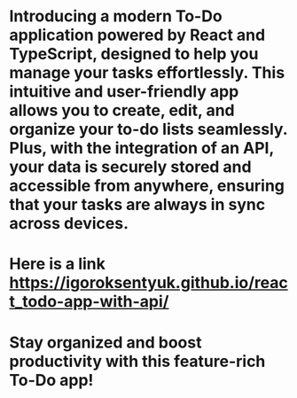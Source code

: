 # Introducing a modern To-Do application powered by React and TypeScript, designed to help you manage your tasks effortlessly. This intuitive and user-friendly app allows you to create, edit, and organize your to-do lists seamlessly. Plus, with the integration of an API, your data is securely stored and accessible from anywhere, ensuring that your tasks are always in sync across devices. 
# Here is a link https://igoroksentyuk.github.io/react_todo-app-with-api/
# Stay organized and boost productivity with this feature-rich To-Do app!
